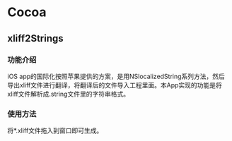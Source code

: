 # Cocoa

## xliff2Strings

### 功能介绍
iOS app的国际化按照苹果提供的方案，是用NSlocalizedString系列方法，然后导出xliff文件进行翻译，将翻译后的文件导入工程里面。本App实现的功能是将xliff文件解析成.string文件里的字符串格式。

### 使用方法
将*.xliff文件拖入到窗口即可生成。
